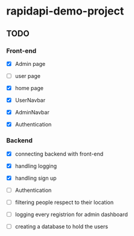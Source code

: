 # rapidapi-demo-project


## TODO

### Front-end

- [x] Admin page
- [ ] user page
- [x] home page
- [x] UserNavbar
- [x] AdminNavbar
- [x] Authentication


### Backend

- [x] connecting backend with front-end
- [x] handling logging
- [x] handling sign up
- [ ] Authentication
- [ ] filtering people respect to their location
- [ ] logging every registrion for admin dashboard
- [ ] creating a database to hold the users

